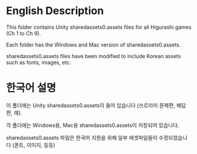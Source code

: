 # English Description 

This folder contains Unity sharedassets0.assets files for all Higurashi games (Ch 1 to Ch 9). <br /> 

Each folder has the Windows and Mac version of sharedassets0.assets.<br /> 

sharedassets0.assets files have been modified to include Korean assets such as fonts, images, etc.<br /> 

# 한국어 설명

이 폴더에는 Unity sharedassets0.assets이 들어 있습니다 (쓰르라미 문제편, 해답편, 례).<br /> 

각 폴더에는 Windows용, Mac용 sharedassets0.assets이 저장되어 있습니다.<br /> 

sharedassets0.assets 파일은 한국어 지원을 위해 일부 에셋파일들이 수정되었습니다 (폰트, 이미지, 등등)




